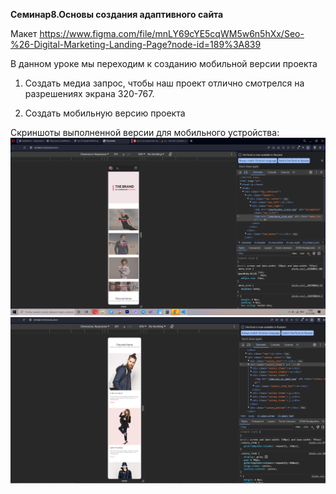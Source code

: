 **Семинар8.Основы создания адаптивного сайта**

Макет https://www.figma.com/file/mnLY69cYE5cqWM5w6n5hXx/Seo-%26-Digital-Marketing-Landing-Page?node-id=189%3A839

В данном уроке мы переходим к созданию мобильной версии проекта

1. Создать медиа запрос, чтобы наш проект отлично смотрелся на разрешениях экрана 320-767.

2. Создать мобильную версию проекта

Скриншоты выполненной версии для мобильного устройства:
![Screen1](https://github.com/Gregorian1489/HTML_CSS/blob/main/Seminar8/img/Screen1.png)
![Screen2](https://github.com/Gregorian1489/HTML_CSS/blob/main/Seminar8/img/Screen2.png)
